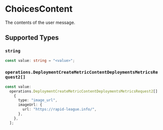 # ChoicesContent

The contents of the user message.


## Supported Types

### `string`

```typescript
const value: string = "<value>";
```

### `operations.DeploymentCreateMetricContentDeploymentsMetricsRequest2[]`

```typescript
const value:
  operations.DeploymentCreateMetricContentDeploymentsMetricsRequest2[] = [
    {
      type: "image_url",
      imageUrl: {
        url: "https://rapid-league.info/",
      },
    },
  ];
```

